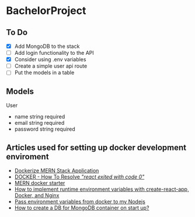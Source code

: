 # BachelorProject

## To Do
- [X] Add MongoDB to the stack
- [ ] Add login functionality to the API
- [X] Consider using .env variables
- [ ] Create a simple user api route
- [ ] Put the models in a table

## Models
User
- name  string required
- email string required
- password string required

## Articles used for setting up docker development enviroment

- [Dockerize MERN Stack Application](https://medium.com/@pramodrana2107/dockerize-mern-stack-application-9ea8de68ea4e)
- [DOCKER - How To Resolve _"react exited with code 0"_](https://dev.to/igmrrf/docker-react-exited-with-code-0-398n)
- [MERN docker starter](https://github.com/joshdcuneo/mern-docker-starter)
- [How to implement runtime environment variables with create-react-app, Docker, and Nginx](https://www.freecodecamp.org/news/how-to-implement-runtime-environment-variables-with-create-react-app-docker-and-nginx-7f9d42a91d70/)
- [Pass environment variables from docker to my Nodejs](https://medium.com/@felipedutratine/pass-environment-variables-from-docker-to-my-nodejs-or-golang-app-a1f2ddec31f5)
- [How to create a DB for MongoDB container on start up?](https://stackoverflow.com/questions/42912755/how-to-create-a-db-for-mongodb-container-on-start-up)